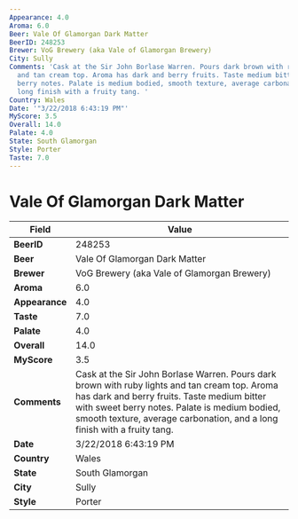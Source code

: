 ```yaml
---
Appearance: 4.0
Aroma: 6.0
Beer: Vale Of Glamorgan Dark Matter
BeerID: 248253
Brewer: VoG Brewery (aka Vale of Glamorgan Brewery)
City: Sully
Comments: 'Cask at the Sir John Borlase Warren. Pours dark brown with ruby lights
  and tan cream top. Aroma has dark and berry fruits. Taste medium bitter with sweet
  berry notes. Palate is medium bodied, smooth texture, average carbonation, and a
  long finish with a fruity tang. '
Country: Wales
Date: '"3/22/2018 6:43:19 PM"'
MyScore: 3.5
Overall: 14.0
Palate: 4.0
State: South Glamorgan
Style: Porter
Taste: 7.0
---
```


# Vale Of Glamorgan Dark Matter

| Field         | Value |
|---------------|-------|
| **BeerID** | 248253 |
| **Beer** | Vale Of Glamorgan Dark Matter |
| **Brewer** | VoG Brewery (aka Vale of Glamorgan Brewery) |
| **Aroma** | 6.0 |
| **Appearance** | 4.0 |
| **Taste** | 7.0 |
| **Palate** | 4.0 |
| **Overall** | 14.0 |
| **MyScore** | 3.5 |
| **Comments** | Cask at the Sir John Borlase Warren. Pours dark brown with ruby lights and tan cream top. Aroma has dark and berry fruits. Taste medium bitter with sweet berry notes. Palate is medium bodied, smooth texture, average carbonation, and a long finish with a fruity tang.  |
| **Date** | 3/22/2018 6:43:19 PM |
| **Country** | Wales |
| **State** | South Glamorgan |
| **City** | Sully |
| **Style** | Porter |
